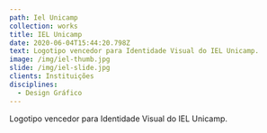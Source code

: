 ```yaml
---
path: Iel Unicamp
collection: works
title: IEL Unicamp
date: 2020-06-04T15:44:20.798Z
text: Logotipo vencedor para Identidade Visual do IEL Unicamp.
image: /img/iel-thumb.jpg
slide: /img/iel-slide.jpg
clients: Instituições
disciplines:
  - Design Gráfico
---
```

Logotipo vencedor para Identidade Visual do IEL Unicamp.
